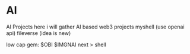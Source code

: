 # AI
AI Projects 
here i will gather AI based web3 projects
myshell (use openai api)
fileverse (idea is new)

low cap gem:
$OBI
$IMGNAI
next > shell
